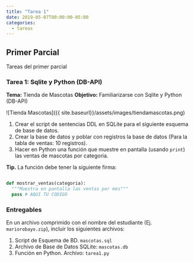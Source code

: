 ```yaml
---
title: "Tarea 1"
date: 2019-05-07T00:00:00-05:00
categories:
  - tareas
---
```


## Primer Parcial

Tareas del primer parcial

### Tarea 1: Sqlite y Python (DB-API)

**Tema:** 
Tienda de Mascotas
**Objetivo:** 
Familiarizarse con Sqlite y Python (DB-API)
  
  ![Tienda Mascotas]({{ site.baseurl}}/assets/images/tiendamascotas.png)
  
  1. Crear el script de sentencias DDL en SQLite para el siguiente esquema de base de datos.
  2. Crear la base de datos y poblar con registros la base de datos (Para la tabla de ventas: 10 registros).
  3. Hacer en Python una función que muestre en pantalla (usando `print`) las ventas de mascotas por categoria.

  **Tip.** La función debe tener la siguiente firma:

```python

def mostrar_ventas(categoria):
  """Muestra en pantalla las ventas por mes"""  
  pass # AQUI TU CODIGO

```
### Entregables

En un archivo comprimido con el nombre del estudiante (Ej. `mariorobayo.zip`), incluir los siguientes archivos:

 1. Script de Esquema de BD. `mascotas.sql`
 2. Archivo de Base de Datos SQLite: `mascotas.db`
 3. Función en Python. Archivo: `tarea1.py` 

